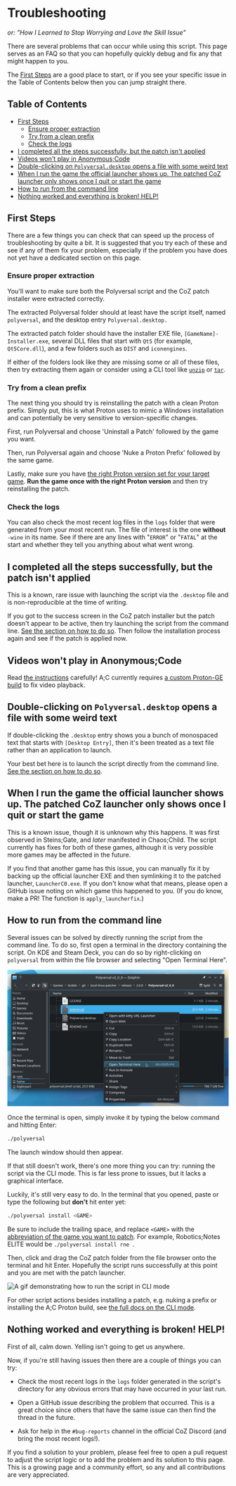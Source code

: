 # Troubleshooting

*or: "How I Learned to Stop Worrying and Love the Skill Issue"*

There are several problems that can occur while using this script. This page serves as an FAQ so that you can hopefully quickly debug and fix any that might happen to you.

The [First Steps](#first-steps) are a good place to start, or if you see your specific issue in the Table of Contents below then you can jump straight there.

## Table of Contents

- [First Steps](#first-steps)
  - [Ensure proper extraction](#ensure-proper-extraction)
  - [Try from a clean prefix](#try-from-a-clean-prefix)
  - [Check the logs](#check-the-logs)
- [I completed all the steps successfully, but the patch isn't applied](#i-completed-all-the-steps-successfully-but-the-patch-isnt-applied)
- [Videos won't play in Anonymous;Code](#videos-wont-play-in-anonymouscode)
- [Double-clicking on `Polyversal.desktop` opens a file with some weird text](#double-clicking-on-polyversaldesktop-opens-a-file-with-some-weird-text)
- [When I run the game the official launcher shows up. The patched CoZ launcher only shows once I quit or start the game](#when-i-run-the-game-the-official-launcher-shows-up-the-patched-coz-launcher-only-shows-once-i-quit-or-start-the-game)
- [How to run from the command line](#how-to-run-from-the-command-line)
- [Nothing worked and everything is broken! HELP!](#nothing-worked-and-everything-is-broken-help)

## First Steps

There are a few things you can check that can speed up the process of troubleshooting by quite a bit. It is suggested that you try each of these and see if any of them fix your problem, especially if the problem you have does not yet have a dedicated section on this page.

### Ensure proper extraction

You'll want to make sure both the Polyversal script and the CoZ patch installer were extracted correctly.

The extracted Polyversal folder should at least have the script itself, named `polyversal`, and the desktop entry `Polyversal.desktop.`

The extracted patch folder should have the installer EXE file, `[GameName]-Installer.exe`, several DLL files that start with `Qt5` (for example, `Qt5Core.dll`), and a few folders such as `DIST` and `iconengines`.

If either of the folders look like they are missing some or all of these files, then try extracting them again or consider using a CLI tool like [`unzip`](https://linux.die.net/man/1/unzip) or [`tar`](https://linux.die.net/man/1/tar).

### Try from a clean prefix

The next thing you should try is reinstalling the patch with a clean Proton prefix. Simply put, this is what Proton uses to mimic a Windows installation and can potentially be very sensitive to version-specific changes.

First, run Polyversal and choose 'Uninstall a Patch' followed by the game you want.

Then, run Polyversal again and choose 'Nuke a Proton Prefix' followed by the same game.

Lastly, make sure you have [the right Proton version set for your target game](/docs/GAMES.md). **Run the game once with the right Proton version** and then try reinstalling the patch.

### Check the logs

You can also check the most recent log files in the `logs` folder that were generated from your most recent run. The file of interest is the one **without** `-wine` in its name. See if there are any lines with "`ERROR`" or "`FATAL`" at the start and whether they tell you anything about what went wrong.

## I completed all the steps successfully, but the patch isn't applied

This is a known, rare issue with launching the script via the `.desktop` file and is non-reproducible at the time of writing.

If you got to the success screen in the CoZ patch installer but the patch doesn't appear to be active, then try launching the script from the command line. [See the section on how to do so](#how-to-run-from-the-command-line). Then follow the installation process again and see if the patch is applied now.

## Videos won't play in Anonymous;Code

Read [the instructions](/README.md#setup) carefully! A;C currently requires [a custom Proton-GE build](/docs/AC.md) to fix video playback.

## Double-clicking on `Polyversal.desktop` opens a file with some weird text

If double-clicking the `.desktop` entry shows you a bunch of monospaced text that starts with `[Desktop Entry]`, then it's been treated as a text file rather than an application to launch.

Your best bet here is to launch the script directly from the command line. [See the section on how to do so](#how-to-run-from-the-command-line).

## When I run the game the official launcher shows up. The patched CoZ launcher only shows once I quit or start the game

This is a known issue, though it is unknown why this happens. It was first observed in Steins;Gate, and *later* manifested in Chaos;Child. The script currently has fixes for both of these games, although it is very possible more games may be affected in the future.

If you find that another game has this issue, you can manually fix it by backing up the official launcher EXE and then symlinking it to the patched launcher, `LauncherC0.exe`. If you don't know what that means, please open a GitHub issue noting on which game this happened to you. (If you do know, make a PR! The function is `apply_launcherfix`.)

## How to run from the command line

Several issues can be solved by directly running the script from the command line. To do so, first open a terminal in the directory containing the script. On KDE and Steam Deck, you can do so by right-clicking on `polyversal` from within the file browser and selecting "Open Terminal Here".

![Image of the "Open Terminal Here" dialog.](/assets/open-term-here.png)

Once the terminal is open, simply invoke it by typing the below command and hitting Enter:

```bash
./polyversal
```

The launch window should then appear.

If that still doesn't work, there's one more thing you can try: running the script via the CLI mode. This is far less prone to issues, but it lacks a graphical interface.

Luckily, it's still very easy to do. In the terminal that you opened, paste or type the following but **don't** hit enter yet:

```bash
./polyversal install <GAME> 
```

Be sure to include the trailing space, and replace `<GAME>` with the [abbreviation of the game you want to patch](/docs/GAMES.md). For example, Robotics;Notes ELITE would be `./polyversal install rne `.

Then, click and drag the CoZ patch folder from the file browser onto the terminal and hit Enter. Hopefully the script runs successfully at this point and you are met with the patch launcher.

![A gif demonstrating how to run the script in CLI mode](/assets/gif/cli.gif "Fish is objectively the best shell, but I like zsh")

For other script actions besides installing a patch, e.g. nuking a prefix or installing the A;C Proton build, see [the full docs on the CLI mode](/docs/GENERAL-INFO.md#cli).

## Nothing worked and everything is broken! HELP!

First of all, calm down. Yelling isn't going to get us anywhere.

Now, if you're still having issues then there are a couple of things you can try:

- Check the most recent logs in the `logs` folder generated in the script's directory for any obvious errors that may have occurred in your last run.

- Open a GitHub issue describing the problem that occurred. This is a great choice since others that have the same issue can then find the thread in the future.

- Ask for help in the `#bug-reports` channel in the official CoZ Discord (and bring the most recent logs!).

If you find a solution to your problem, please feel free to open a pull request to adjust the script logic or to add the problem and its solution to this page. This is a growing page and a community effort, so any and all contributions are very appreciated.
